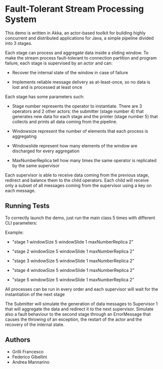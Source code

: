 
# Fault-Tolerant Stream Processing System

This demo is written in Akka, an actor-based toolkit for building highly concurrent and distributed applications for Java, a simple pipeline divided into 3 stages.

Each stage can process and aggregate data inside a sliding window.
To make the stream process fault-tolerant to connection partition and program failure, each stage is supervised by an actor and can:

- Recover the internal state of the window in case of failure

- Implements reliable message delivery as at-least-once, so no data is lost and is processed at least once

Each stage has some parameters such:

- Stage number represents the operator to instantiate. There are 3 operators and 2 other actors: the submitter (stage number 4) that generates new data 
for each stage and the printer (stage number 5) that collects and prints all data coming from the pipeline.

- Windowsize represent the number of elements that each process is aggregating 

- Windowslide represent how many elements of the window are discharged for every aggregation

- MaxNumberReplica tell how many times the same operator is replicated by the same supervisor

Each supervisor is able to receive data coming from the previous stage, redirect and balance them to the child operators.
Each child will receive only a subset of all messages coming from the supervisor using a key on each message.



## Running Tests

To correctly launch the demo, just run the main class 5 times with different CLI parameters:

Example:

- "stage 1 windowSize 5 windowSlide 1 maxNumberReplica 2"

- "stage 2 windowSize 5 windowSlide 1 maxNumberReplica 2"

- "stage 3 windowSize 5 windowSlide 1 maxNumberReplica 2"

- "stage 4 windowSize 5 windowSlide 1 maxNumberReplica 2"

- "stage 5 windowSize 5 windowSlide 1 maxNumberReplica 2"

All processes can be run in every order and each supervisor will wait for the instantiation of the next stage

The Submitter will simulate the generation of data messages to Supervisor 1 that will aggregate the data and
redirect it to the next supervisor.
Simulate also a fault behaviour to the second stage through an ErrorMessage that causes the throwing of an exception, the restart of the actor and the recovery of the internal state.

## Authors

- Grilli Francesco
- Federico Gibellini
- Andrea Mannarino

